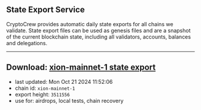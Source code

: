 ## State Export Service
CryptoCrew provides automatic daily state exports for all chains we validate. State export files can be used as genesis files and are a snapshot of the current blockchain state, including all validators, accounts, balances and delegations.

---
**Download: [xion-mainnet-1 state export](https://dl-eu2.ccvalidators.com/SERVICE/xion/xion-mainnet-1_export_3511556.json)**
---

- last updated: Mon Oct 21 2024 11:52:06
- chain id: `xion-mainnet-1`
- export height: `3511556`
- use for: airdrops, local tests, chain recovery
